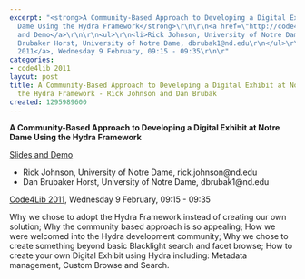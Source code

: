 ```yaml
---
excerpt: "<strong>A Community-Based Approach to Developing a Digital Exhibit at Notre
  Dame Using the Hydra Framework</strong>\r\n\r\n<a href=\"http://code4lib.library.nd.edu/\">Slides
  and Demo</a>\r\n\r\n<ul>\r\n<li>Rick Johnson, University of Notre Dame, rick.johnson@nd.edu\r\n<li>Dan
  Brubaker Horst, University of Notre Dame, dbrubak1@nd.edu\r\n</ul>\r\n\r\n<a href=\"/conference/2011/schedule\">Code4Lib
  2011</a>, Wednesday 9 February, 09:15 - 09:35\r\n\r"
categories:
- code4lib 2011
layout: post
title: A Community-Based Approach to Developing a Digital Exhibit at Notre Dame Using
  the Hydra Framework - Rick Johnson and Dan Brubak
created: 1295989600
---
```

<strong>A Community-Based Approach to Developing a Digital Exhibit at Notre Dame Using the Hydra Framework</strong>

<a href="http://code4lib.library.nd.edu/">Slides and Demo</a>

<ul>
<li>Rick Johnson, University of Notre Dame, rick.johnson@nd.edu
<li>Dan Brubaker Horst, University of Notre Dame, dbrubak1@nd.edu
</ul>

<a href="/conference/2011/schedule">Code4Lib 2011</a>, Wednesday 9 February, 09:15 - 09:35

Why we chose to adopt the Hydra Framework instead of creating our own solution; Why the community based approach is so appealing; How we were welcomed into the Hydra development community; Why we chose to create something beyond basic Blacklight search and facet browse; How to create your own Digital Exhibit using Hydra including: Metadata management, Custom Browse and Search.
